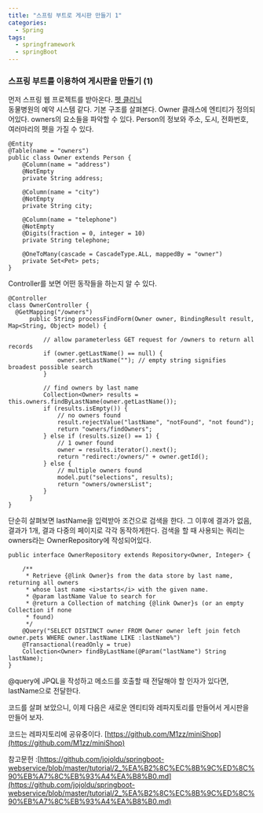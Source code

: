 ```yaml
---
title: "스프링 부트로 게시판 만들기 1"
categories:
  - Spring
tags:
  - springframework
  - springBoot
---
```


### 스프링 부트를 이용하여 게시판을 만들기 (1)

먼저 스프링 웹 프로젝트를 받아온다. [펫 클리닉](https://github.com/spring-projects/spring-petclinic)  
동물병원의 예약 시스템 같다. 기본 구조를 살펴본다. Owner 클래스에 엔티티가 정의되어있다.
owners의 요소들을 파악할 수 있다. Person의 정보와 주소, 도시, 전화번호, 여러마리의 펫을 가질 수 있다.
```
@Entity
@Table(name = "owners")
public class Owner extends Person {
    @Column(name = "address")
    @NotEmpty
    private String address;

    @Column(name = "city")
    @NotEmpty
    private String city;

    @Column(name = "telephone")
    @NotEmpty
    @Digits(fraction = 0, integer = 10)
    private String telephone;

    @OneToMany(cascade = CascadeType.ALL, mappedBy = "owner")
    private Set<Pet> pets;
}
```

Controller를 보면 어떤 동작들을 하는지 알 수 있다.

```    
@Controller
class OwnerController {
  @GetMapping("/owners")
      public String processFindForm(Owner owner, BindingResult result, Map<String, Object> model) {

          // allow parameterless GET request for /owners to return all records
          if (owner.getLastName() == null) {
              owner.setLastName(""); // empty string signifies broadest possible search
          }

          // find owners by last name
          Collection<Owner> results = this.owners.findByLastName(owner.getLastName());
          if (results.isEmpty()) {
              // no owners found
              result.rejectValue("lastName", "notFound", "not found");
              return "owners/findOwners";
          } else if (results.size() == 1) {
              // 1 owner found
              owner = results.iterator().next();
              return "redirect:/owners/" + owner.getId();
          } else {
              // multiple owners found
              model.put("selections", results);
              return "owners/ownersList";
          }
      }
}
```
단순히 살펴보면 lastName을 입력받아 조건으로 검색을 한다. 그 이후에 결과가 없음, 결과가 1개, 결과 다중의 페이지로 각각 동작하게한다.
검색을 할 때 사용되는 쿼리는 owners라는 OwnerRepository에 작성되어있다.
```
public interface OwnerRepository extends Repository<Owner, Integer> {

    /**
     * Retrieve {@link Owner}s from the data store by last name, returning all owners
     * whose last name <i>starts</i> with the given name.
     * @param lastName Value to search for
     * @return a Collection of matching {@link Owner}s (or an empty Collection if none
     * found)
     */
    @Query("SELECT DISTINCT owner FROM Owner owner left join fetch owner.pets WHERE owner.lastName LIKE :lastName%")
    @Transactional(readOnly = true)
    Collection<Owner> findByLastName(@Param("lastName") String lastName);
}
```
@query에 JPQL을 작성하고 메소드를 호출할 때 전달해야 할 인자가 있다면, lastName으로 전달한다.

코드를 살펴 보았으니, 이제 다음은 새로운 엔티티와 레파지토리를 만들어서 게시판을 만들어 보자.

코드는 레파지토리에 공유중이다. [https://github.com/M1zz/miniShop](https://github.com/M1zz/miniShop)

참고문헌 :[https://github.com/jojoldu/springboot-webservice/blob/master/tutorial/2_%EA%B2%8C%EC%8B%9C%ED%8C%90%EB%A7%8C%EB%93%A4%EA%B8%B0.md](https://github.com/jojoldu/springboot-webservice/blob/master/tutorial/2_%EA%B2%8C%EC%8B%9C%ED%8C%90%EB%A7%8C%EB%93%A4%EA%B8%B0.md)
